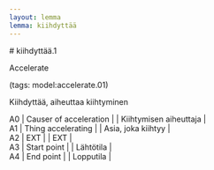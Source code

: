 ```yaml
---
layout: lemma
lemma: kiihdyttää
---
```


<div class="sense">
# <span class="sensename">kiihdyttää.1</span>

<span class="description">Accelerate</span>

(tags: model:accelerate.01)

<span class="description">Kiihdyttää, aiheuttaa kiihtyminen</span>

A0 | Causer of acceleration |   | Kiihtymisen aiheuttaja |  
A1 | Thing accelerating |   | Asia, joka kiihtyy |  
A2 | EXT |   | EXT |  
A3 | Start point |   | Lähtötila |  
A4 | End point |   | Lopputila |  

</div>

